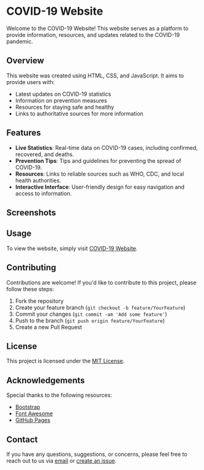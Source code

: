# COVID-19 Website

Welcome to the COVID-19 Website! This website serves as a platform to provide information, resources, and updates related to the COVID-19 pandemic.

## Overview

This website was created using HTML, CSS, and JavaScript. It aims to provide users with:

- Latest updates on COVID-19 statistics
- Information on prevention measures
- Resources for staying safe and healthy
- Links to authoritative sources for more information

## Features

- **Live Statistics**: Real-time data on COVID-19 cases, including confirmed, recovered, and deaths.
- **Prevention Tips**: Tips and guidelines for preventing the spread of COVID-19.
- **Resources**: Links to reliable sources such as WHO, CDC, and local health authorities.
- **Interactive Interface**: User-friendly design for easy navigation and access to information.

## Screenshots



## Usage

To view the website, simply visit [COVID-19 Website](https://neerajcodes888.github.io/Mini-Projects/Covid-19/index.html).

## Contributing

Contributions are welcome! If you'd like to contribute to this project, please follow these steps:

1. Fork the repository
2. Create your feature branch (`git checkout -b feature/YourFeature`)
3. Commit your changes (`git commit -am 'Add some feature'`)
4. Push to the branch (`git push origin feature/YourFeature`)
5. Create a new Pull Request

## License

This project is licensed under the [MIT License](LICENSE).

## Acknowledgements

Special thanks to the following resources:

- [Bootstrap](https://getbootstrap.com/)
- [Font Awesome](https://fontawesome.com/)
- [GitHub Pages](https://pages.github.com/)

## Contact

If you have any questions, suggestions, or concerns, please feel free to reach out to us via [email](mailto:youremail@example.com) or [create an issue](https://github.com/yourgithubusername/your-repository-name/issues).
